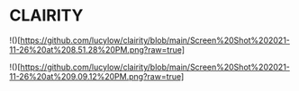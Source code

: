 # CLAIRITY

!()[https://github.com/lucylow/clairity/blob/main/Screen%20Shot%202021-11-26%20at%208.51.28%20PM.png?raw=true]

!()[https://github.com/lucylow/clairity/blob/main/Screen%20Shot%202021-11-26%20at%209.09.12%20PM.png?raw=true]
